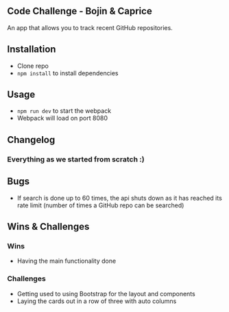 ## Code Challenge - Bojin & Caprice 

An app that allows you to track recent GitHub repositories.

## Installation
- Clone repo
- `npm install` to install dependencies

## Usage
- `npm run dev` to start the webpack
- Webpack will load on port 8080 

## Changelog

### Everything as we started from scratch :)

## Bugs
- If search is done up to 60 times, the api shuts down as it has reached its rate limit (number of times a GitHub repo can be searched)

## Wins & Challenges

### Wins
- Having the main functionality done 

### Challenges
- Getting used to using Bootstrap for the layout and components
- Laying the cards out in a row of three with auto columns
